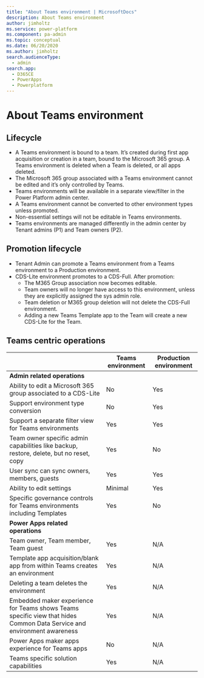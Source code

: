 ```yaml
---
title: "About Teams environment | MicrosoftDocs"
description: About Teams environment
author: jimholtz
ms.service: power-platform
ms.component: pa-admin
ms.topic: conceptual
ms.date: 06/20/2020
ms.author: jimholtz
search.audienceType: 
  - admin
search.app: 
  - D365CE
  - PowerApps
  - Powerplatform
---
```

# About Teams environment

## Lifecycle

- A Teams environment is bound to a team. It’s created during first app acquisition or creation in a team, bound to the Microsoft 365 group. A Teams environment is deleted when a Team is deleted, or all apps deleted.​
- The Microsoft 365 group associated with a Teams environment cannot be edited and it’s only controlled by Teams.​
- Teams  environments will be available in a separate view/filter in the Power Platform admin center.​
- A Teams environment cannot be converted to other environment types unless promoted. ​
- Non-essential settings will not be editable in Teams environments.​
- Teams environments are managed differently in the admin center by Tenant admins (P1) and Team owners (P2).

## Promotion lifecycle

- Tenant Admin can promote a Teams environment from a Teams environment to a Production environment.​
- CDS-Lite environment promotes to a CDS-Full. After promotion:​
  - The M365 Group association now becomes editable.​
  - Team owners will no longer have access to this environment, unless they are explicitly assigned the sys admin role.​
  - Team deletion or M365 group deletion will not delete the CDS-Full environment.​
  - Adding a new Teams Template app to the Team will create a new CDS-Lite for the Team.


## Teams centric operations


|  |Teams environment  |Production environment  |
|---------|---------|---------|
|**Admin related operations**    |         |         |
|Ability to edit a Microsoft 365 group associated to a CDS-Lite     | No        | Yes         |
|Support environment type conversion     | No        | Yes        | 
|Support a separate filter view for Teams environments     | Yes        | Yes        |
|Team owner specific admin capabilities like backup, restore, delete, but no reset, copy     | Yes        | No        |
|User sync can sync owners, members, guests     | Yes        | Yes        |
|Ability to edit settings     | Minimal        | Yes        |
|Specific governance controls for Teams environments including Templates     | Yes        | No        |
|**Power Apps related operations**     |         |         |
|Team owner, Team member, Team guest    |  Yes       | N/A        |
|Template app acquisition/blank app from within Teams creates an environment     | Yes       | N/A        |
|Deleting a team deletes the environment     | Yes       | N/A        |
|Embedded maker experience for Teams shows Teams specific view that hides Common Data Service and environment awareness     |  Yes       | N/A        |
|Power Apps maker apps experience for Teams apps     | No       | N/A        |
|Teams specific solution capabilities     | Yes       | N/A        |









